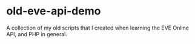 # old-eve-api-demo
A collection of my old scripts that I created when learning the EVE Online API, and PHP in general.
